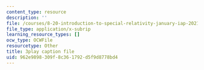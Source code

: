 ```yaml
---
content_type: resource
description: ''
file: /courses/8-20-introduction-to-special-relativity-january-iap-2021/962e9898309f8c361792d5f9d8778bd4_0YvENlEZwNg.srt
file_type: application/x-subrip
learning_resource_types: []
ocw_type: OCWFile
resourcetype: Other
title: 3play caption file
uid: 962e9898-309f-8c36-1792-d5f9d8778bd4
---
```

